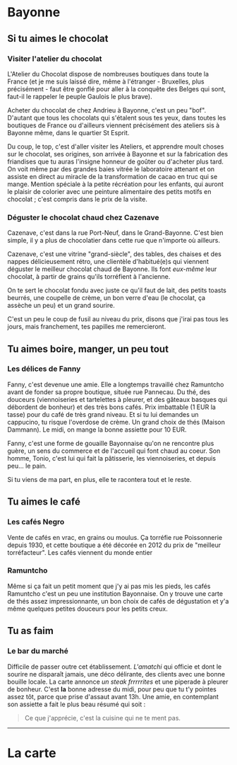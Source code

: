 # Bayonne

## Si tu aimes le chocolat

### Visiter l'atelier du chocolat

L'Atelier du Chocolat dispose de nombreuses boutiques dans toute la France (et
je me suis laissé dire, même à l'étranger - Bruxelles, plus précisément - faut
être gonflé pour aller à la conquête des Belges qui sont, faut-il le rappeler le
peuple Gaulois le plus brave).

Acheter du chocolat de chez Andrieu à Bayonne, c'est un peu "bof". D'autant que
tous les chocolats qui s'étalent sous tes yeux, dans toutes les boutiques de
France ou d'ailleurs viennent précisément des ateliers sis à Bayonne même, dans
le quartier St Esprit.

Du coup, le top, c'est d'aller visiter les Ateliers, et apprendre moult choses
sur le chocolat, ses origines, son arrivée à Bayonne et sur la fabrication des
friandises que tu auras l'insigne honneur de goûter ou d'acheter plus tard. On
voit même par des grandes baies vitrée le laboratoire attenant et on assiste en
direct au miracle de la transformation de cacao en truc qui se mange. Mention
spéciale à la petite récréation pour les enfants, qui auront le plaisir de
colorier avec une peinture alimentaire des petits motifs en chocolat ; c'est
compris dans le prix de la visite.

### Déguster le chocolat chaud chez Cazenave

Cazenave, c'est dans la rue Port-Neuf, dans le Grand-Bayonne. C'est bien simple,
il y a plus de chocolatier dans cette rue que n'importe où ailleurs.

Cazenave, c'est une vitrine "grand-siècle", des tables, des chaises et des
nappes délicieusement rétro, une clientèle d'habitué(e)s qui viennent déguster
le meilleur chocolat chaud de Bayonne. Ils font *eux-même* leur chocolat, à
partir de grains qu'ils torréfient à l'ancienne.

On te sert le chocolat fondu avec juste ce qu'il faut de lait, des petits toasts
beurrés, une coupelle de crème, un bon verre d'eau (le chocolat, ça assèche un
peu) et un grand sourire.

C'est un peu le coup de fusil au niveau du prix, disons que j'irai pas tous les
jours, mais franchement, tes papilles me remercieront.

## Tu aimes boire, manger, un peu tout

### Les délices de Fanny

Fanny, c'est devenue une amie. Elle a longtemps travaillé chez Ramuntcho avant
de fonder sa propre boutique, située rue Pannecau. Du thé, des douceurs
(viennoiseries et tartelettes à pleurer, et des gâteaux basques qui débordent de
bonheur) et des très bons cafés. Prix imbattable (1 EUR la tasse) pour du café
de très grand niveau. Et si tu lui demandes un cappucino, tu risque l'overdose
de crème. Un grand choix de thés (Maison Dammann). Le midi, on mange la bonne
assiette pour 10 EUR.

Fanny, c'est une forme de gouaille Bayonnaise qu'on ne rencontre plus guère, un
sens du commerce et de l'accueil qui font chaud au coeur. Son homme, Tonio,
c'est lui qui fait la pâtisserie, les viennoiseries, et depuis peu... le pain.

Si tu viens de ma part, en plus, elle te racontera tout et le reste.

## Tu aimes le café

### Les cafés Negro

Vente de cafés en vrac, en grains ou moulus. Ça torréfie rue Poissonnerie depuis
1930, et cette boutique a été décorée en 2012 du prix de "meilleur
torréfacteur". Les cafés viennent du monde entier

### Ramuntcho

Même si ça fait un petit moment que j'y ai pas mis les pieds, les cafés
Ramuntcho c'est un peu une institution Bayonnaise. On y trouve une carte de thés
assez impressionnante, un bon choix de cafés de dégustation et y'a même quelques
petites douceurs pour les petits creux.

## Tu as faim

### Le bar du marché

Difficile de passer outre cet établissement. *L'amatchi* qui officie et dont le
sourire ne disparaît jamais, une déco délirante, des clients avec une bonne
bouille locale. La carte annonce *un steak frrrrrites* et une piperade à pleurer
de bonheur. C'est **la** bonne adresse du midi, pour peu que tu t'y pointes
assez tôt, parce que prise d'assaut avant 13h. Une amie, en contemplant son
assiette a fait le plus beau résumé qui soit :

> Ce que j'apprécie, c'est la cuisine qui ne te ment pas.

----

# La carte

<script src="https://gist.github.com/brunobord/6206708.js"></script>
